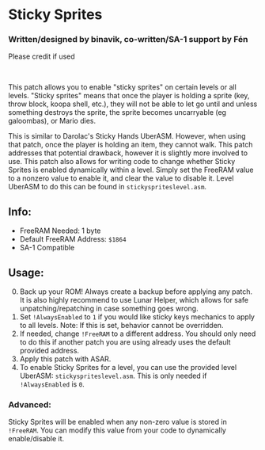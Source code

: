 # Sticky Sprites
### Written/designed by binavik, co-written/SA-1 support by Fén
Please credit if used

<br/>

This patch allows you to enable "sticky sprites" on certain levels or all levels.
"Sticky sprites" means that once the player is holding a sprite (key, throw block,
koopa shell, etc.), they will not be able to let go until and unless something
destroys the sprite, the sprite becomes uncarryable (eg galoombas), or Mario dies.

This is similar to Darolac's Sticky Hands UberASM. However, when using that patch,
once the player is holding an item, they cannot walk. This patch addresses that
potential drawback, however it is slightly more involved to use. This patch also
allows for writing code to change whether Sticky Sprites is enabled dynamically
within a level. Simply set the FreeRAM value to a nonzero value to enable it,
and clear the value to disable it. Level UberASM to do this can be found in `stickyspriteslevel.asm`.

## Info:
* FreeRAM Needed: 1 byte
* Default FreeRAM Address: `$1864`
* SA-1 Compatible

## Usage:

0. Back up your ROM! Always create a backup before applying any patch. It is also 
   highly recommend to use Lunar Helper, which allows for safe unpatching/repatching
   in case something goes wrong.
1. Set `!AlwaysEnabled` to `1` if you would like sticky keys mechanics to apply to all
   levels. Note: If this is set, behavior cannot be overridden.
2. If needed, change `!FreeRAM` to a different address. You should only need to do
   this if another patch you are using already uses the default provided address.
3. Apply this patch with ASAR.
4. To enable Sticky Sprites for a level, you can use the provided level UberASM: `stickyspriteslevel.asm`. This is only needed if `!AlwaysEnabled` is `0`.

### Advanced:

Sticky Sprites will be enabled when any non-zero value is stored in `!FreeRAM`. You can modify this value from your code to dynamically enable/disable it.
